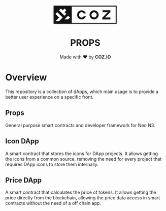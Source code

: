 <p align="center">
  <img
    src="https://raw.githubusercontent.com/CityOfZion/wallet-connect-sdk/develop/.github/resources/images/coz.png"
    width="200px;"></img>
</p>

<h1 align="center">PROPS</h1>

<p align="center">
  Made with ❤ by <b>COZ.IO</b>
</p>

# Overview

This repository is a collection of dApps, which main usage is to provide a better user experience on a specific front.

## Props

General purpose smart contracts and developer framework for Neo N3.

## Icon DApp

A smart contract that stores the icons for DApp projects. It allows getting the icons from a common source, removing the need for every project that requires DApp icons to store them internally.

## Price DApp

A smart contract that calculates the price of tokens. It allows getting the price directly from the blockchain, allowing the price data access in smart contracts without the need of a off chain app.
